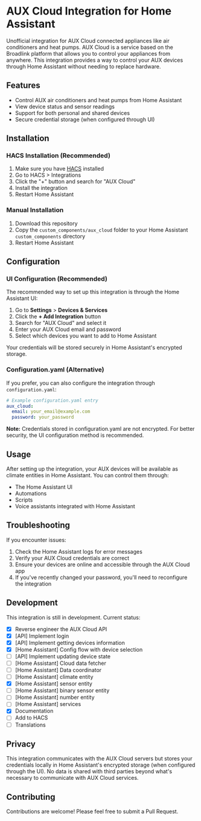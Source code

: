 # AUX Cloud Integration for Home Assistant

Unofficial integration for AUX Cloud connected appliances like air conditioners and heat pumps. AUX Cloud is a service
based on the Broadlink platform that allows you to control your appliances from anywhere. This integration provides a
way to control your AUX devices through Home Assistant without needing to replace hardware.

## Features

- Control AUX air conditioners and heat pumps from Home Assistant
- View device status and sensor readings
- Support for both personal and shared devices
- Secure credential storage (when configured through UI)

## Installation

### HACS Installation (Recommended)

1. Make sure you have [HACS](https://hacs.xyz/) installed
2. Go to HACS > Integrations
3. Click the "+" button and search for "AUX Cloud"
4. Install the integration
5. Restart Home Assistant

### Manual Installation

1. Download this repository
2. Copy the `custom_components/aux_cloud` folder to your Home Assistant `custom_components` directory
3. Restart Home Assistant

## Configuration

### UI Configuration (Recommended)

The recommended way to set up this integration is through the Home Assistant UI:

1. Go to **Settings** > **Devices & Services**
2. Click the **+ Add Integration** button
3. Search for "AUX Cloud" and select it
4. Enter your AUX Cloud email and password
5. Select which devices you want to add to Home Assistant

Your credentials will be stored securely in Home Assistant's encrypted storage.

### Configuration.yaml (Alternative)

If you prefer, you can also configure the integration through `configuration.yaml`:

```yaml
# Example configuration.yaml entry
aux_cloud:
  email: your_email@example.com
  password: your_password
```

**Note:** Credentials stored in configuration.yaml are not encrypted. For better security, the UI configuration method
is recommended.

## Usage

After setting up the integration, your AUX devices will be available as climate entities in Home Assistant. You can
control them through:

- The Home Assistant UI
- Automations
- Scripts
- Voice assistants integrated with Home Assistant

## Troubleshooting

If you encounter issues:

1. Check the Home Assistant logs for error messages
2. Verify your AUX Cloud credentials are correct
3. Ensure your devices are online and accessible through the AUX Cloud app
4. If you've recently changed your password, you'll need to reconfigure the integration

## Development

This integration is still in development. Current status:

- [x] Reverse engineer the AUX Cloud API
- [x] [API] Implement login
- [x] [API] Implement getting devices information
- [x] [Home Assistant] Config flow with device selection
- [ ] [API] Implement updating device state
- [ ] [Home Assistant] Cloud data fetcher
- [ ] [Home Assistant] Data coordinator
- [ ] [Home Assistant] climate entity
- [x] [Home Assistant] sensor entity
- [ ] [Home Assistant] binary sensor entity
- [ ] [Home Assistant] number entity
- [ ] [Home Assistant] services
- [x] Documentation
- [ ] Add to HACS
- [ ] Translations

## Privacy

This integration communicates with the AUX Cloud servers but stores your credentials locally in Home Assistant's
encrypted storage (when configured through the UI). No data is shared with third parties beyond what's necessary to
communicate with AUX Cloud services.

## Contributing

Contributions are welcome! Please feel free to submit a Pull Request.